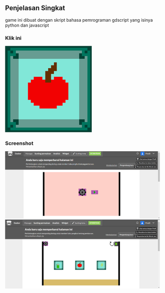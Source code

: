 ## Penjelasan Singkat
game ini dibuat dengan skript bahasa pemrograman gdscript yang isinya python dan javascript

### Klik ini
[![ikon](gambar/pp.png)](https://pind0.itch.io/alphapic)

### Screenshot
![](gambar/desdf.png)
![](gambar/bnm.png)